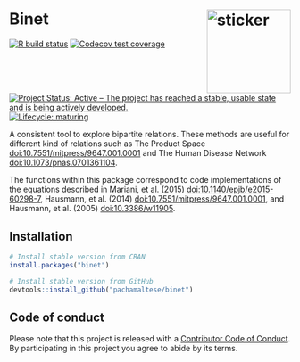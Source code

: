
<!-- README.md is generated from README.Rmd. Please edit that file -->

# Binet <img src="https://pachamaltese.github.io/binet/hexicon.svg" width=150 align="right" alt="sticker"/>

[![R build
status](https://github.com/pachamaltese/binet/workflows/R-CMD-check/badge.svg)](https://github.com/pachamaltese/binet/actions?workflow=R-CMD-check)
[![Codecov test
coverage](https://codecov.io/gh/pachamaltese/binet/branch/master/graph/badge.svg)](https://codecov.io/gh/pachamaltese/binet?branch=master)
[![Project Status: Active – The project has reached a stable, usable
state and is being actively
developed.](https://www.repostatus.org/badges/latest/active.svg)](https://www.repostatus.org/#active)
[![Lifecycle:
maturing](https://img.shields.io/badge/lifecycle-maturing-blue.svg)](https://www.tidyverse.org/lifecycle/#maturing)

A consistent tool to explore bipartite relations. These methods are
useful for different kind of relations such as The Product Space
<doi:10.7551/mitpress/9647.001.0001> and The Human Disease Network
<doi:10.1073/pnas.0701361104>.

The functions within this package correspond to code implementations of
the equations described in Mariani, et al. (2015)
<doi:10.1140/epjb/e2015-60298-7>, Hausmann, et al. (2014)
<doi:10.7551/mitpress/9647.001.0001>, and Hausmann, et al. (2005)
<doi:10.3386/w11905>.

## Installation

``` r
# Install stable version from CRAN
install.packages("binet")

# Install stable version from GitHub
devtools::install_github("pachamaltese/binet")
```

## Code of conduct

Please note that this project is released with a [Contributor Code of
Conduct](https://pachamaltese.github.io/binet/CODE_OF_CONDUCT.html). By
participating in this project you agree to abide by its terms.
